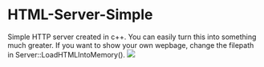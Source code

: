 # HTML-Server-Simple
Simple HTTP server created in c++. You can easily turn this into something much greater.
If you want to show your own wepbage, change the filepath in Server::LoadHTMLIntoMemory().
<img src="https://i.imgur.com/lxIiFjv.png">
